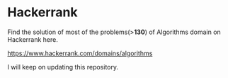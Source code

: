 # Hackerrank
Find the solution of most of the problems(><b>130</b>) of Algorithms domain on Hackerrank here.

https://www.hackerrank.com/domains/algorithms

I will keep on updating this repository.
